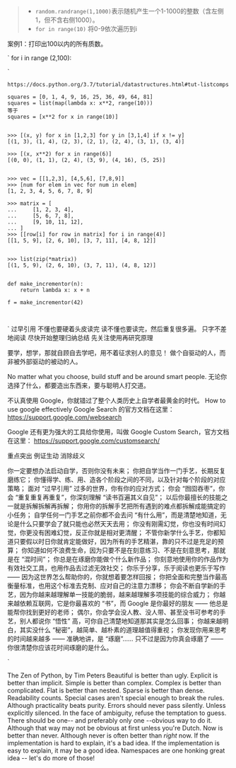 > - `random.randrange(1,1000)`表示随机产生一个1-1000的整数（含左侧1，但不含右侧1000）。
> - `for in range(10)`  将0-9依次遍历到i

案例1：打印出100以内的所有质数。

`
for i in range (2,100):


   `
```
https://docs.python.org/3.7/tutorial/datastructures.html#tut-listcomps

squares = [0, 1, 4, 9, 16, 25, 36, 49, 64, 81]
squares = list(map(lambda x: x**2, range(10)))
等于
squares = [x**2 for x in range(10)]


>>> [(x, y) for x in [1,2,3] for y in [3,1,4] if x != y]
[(1, 3), (1, 4), (2, 3), (2, 1), (2, 4), (3, 1), (3, 4)]

>>> [(x, x**2) for x in range(6)]
[(0, 0), (1, 1), (2, 4), (3, 9), (4, 16), (5, 25)]


>>> vec = [[1,2,3], [4,5,6], [7,8,9]]
>>> [num for elem in vec for num in elem]
[1, 2, 3, 4, 5, 6, 7, 8, 9]

>>> matrix = [
...     [1, 2, 3, 4],
...     [5, 6, 7, 8],
...     [9, 10, 11, 12],
... ]
>>> [[row[i] for row in matrix] for i in range(4)]
[[1, 5, 9], [2, 6, 10], [3, 7, 11], [4, 8, 12]]


>>> list(zip(*matrix))
[(1, 5, 9), (2, 6, 10), (3, 7, 11), (4, 8, 12)]


def make_incrementor(n):
    return lambda x: x + n

f = make_incrementor(42)



```
`
过早引用
不懂也要硬着头皮读完  读不懂也要读完，然后重复很多遍。
只字不差地阅读
尽快开始整理归纳总结
先关注使用再研究原理


要学，想学，那就自顾自去学吧，用不着征求别人的意见！
做个自驱动的人，而非被外部驱动的被动的人。

No matter what you choose, build stuff and be around smart people.
无论你选择了什么，都要造出东西来，要与聪明人打交道。

不认真使用 Google，你就错过了整个人类历史上自学者最黄金的时代。
How to use google effectively
Google Search 的官方文档在这里：
    https://support.google.com/websearch

Google 还有更为强大的工具给你使用，叫做 Google Custom Search，官方文档在这里：
    https://support.google.com/customsearch/
    
    


重点突出
例证生动
消除歧义


你一定要想办法启动自学，否则你没有未来；
你把自学当作一门手艺，长期反复磨练它；
你懂得学、练、用、造各个阶段之间的不同，以及针对每个阶段的对应策略；
面对 “过早引用” 过多的世界，你有你的应对方式；
你会 “囫囵吞枣”，你会 “重复重复再重复”，你深刻理解 “读书百遍其义自见”；
以后你最擅长的技能之一就是拆解拆解再拆解；
你用你的拆解手艺把所有遇到的难点都拆解成能搞定的小任务；
自学任何一门手艺之前你都不会去问 “有什么用”，而是清楚地知道，无论是什么只要学会了就只能也必然天天去用；
你没有刚需幻觉，你也没有时间幻觉，你更没有困难幻觉，反正你就是相对更清醒；
不管你新学什么手艺，你都知道只要假以时日你就肯定能做好，因为所有的手艺精湛，靠的只不过是充足的预算；
你知道如何不浪费生命，因为只要不是在刻意练习、不是在刻意思考，那就是在 “混时间”；
你总是在琢磨你能做个什么新作品；
你刻意地使用你的作品作为有效社交工具，也用作品去过滤无效社交；
你乐于分享，乐于阅读也更乐于写作 —— 因为这世界怎么帮助你的，你就想着要怎样回报；
你把全面和完整当作最高衡量标准，也用这个标准去克制、应对自己的注意力漂移；
你会不断自学新的手艺，因为你越来越理解单一技能的脆弱，越来越理解多项技能的综合威力；
你越来越依赖互联网，它是你最喜欢的 “书”，而 Google 是你最好的朋友 —— 他总是能帮你找到更好的老师；
偶尔，你会学会没人教、没人带、甚至没书可参考的手艺，别人都说你 “悟性” 高，可你自己清楚地知道那其实是怎么回事；
你越来越明白，其实没什么 “秘密”，越简单、越朴素的道理越值得重视；
你发现你用来思考的时间越来越多 —— 准确地讲，是 “琢磨”…… 只不过是因为你真会琢磨了 —— 你很清楚你应该花时间琢磨的是什么。

`




The Zen of Python, by Tim Peters
Beautiful is better than ugly.
Explicit is better than implicit.
Simple is better than complex.
Complex is better than complicated.
Flat is better than nested.
Sparse is better than dense.
Readability counts.
Special cases aren't special enough to break the rules.
Although practicality beats purity.
Errors should never pass silently.
Unless explicitly silenced.
In the face of ambiguity, refuse the temptation to guess.
There should be one-- and preferably only one --obvious way to do it.
Although that way may not be obvious at first unless you're Dutch.
Now is better than never.
Although never is often better than *right* now.
If the implementation is hard to explain, it's a bad idea.
If the implementation is easy to explain, it may be a good idea.
Namespaces are one honking great idea -- let's do more of those!